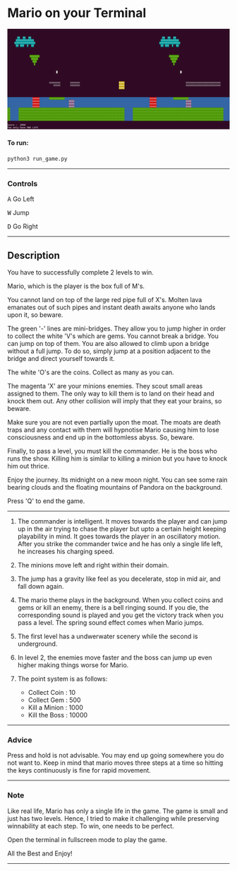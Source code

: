 # Mario on your Terminal

![](https://github.com/sayarghoshroy/Mario-on-Terminal/blob/master/screens/mario_jump.png)

#### To run:

```bash
python3 run_game.py
```

---

### Controls

<kbd>A</kbd> Go Left

<kbd>W</kbd> Jump

<kbd>D</kbd> Go Right

---
## Description

You have to successfully complete 2 levels to win.

Mario, which is the player is the box full of M's.

You cannot land on top of the large red pipe full of X's. Molten lava emanates out of such pipes and instant death awaits anyone who lands upon it, so beware.

The green '-' lines are mini-bridges. They allow you to jump higher in order to collect the white 'V's which are gems. You cannot break a bridge. You can jump on top of them. You are also allowed to climb upon a bridge without a full jump. To do so, simply jump at a position adjacent to the bridge and direct yourself towards it. 

The white 'O's are the coins. Collect as many as you can.

The magenta 'X' are your minions enemies. They scout small areas assigned to them. The only way to kill them is to land on their head and knock them out. Any other collision will imply that they eat your brains, so beware.

Make sure you are not even partially upon the moat. The moats are death traps and any contact with them will hypnotise Mario causing him to lose consciousness and end up in the bottomless abyss. So, beware.

Finally, to pass a level, you must kill the commander. He is the boss who runs the show. Killing him is similar to killing a minion but you have to knock him out thrice.

Enjoy the journey. Its midnight on a new moon night. You can see some rain bearing clouds and the floating mountains of Pandora on the background.

Press 'Q' to end the game.

---

1. The commander is intelligent. It moves towards the player and can jump up in the air trying to chase the player but upto a certain height keeping playability in mind. It goes towards the player in an oscillatory motion. After you strike the commander twice and he has only a single life left, he increases his charging speed.

2. The minions move left and right within their domain.

3. The jump has a gravity like feel as you decelerate, stop in mid air, and fall down again.

4. The mario theme plays in the background. When you collect coins and gems or kill an enemy, there is a bell ringing sound. If you die, the corresponding sound is played and you get the victory track when you pass a level. The spring sound effect comes when Mario jumps.

5. The first level has a undwerwater scenery while the second is underground.

6. In level 2, the enemies move faster and the boss can jump up even higher making things worse for Mario.

7. The point system is as follows:
	- Collect Coin : 10 
	- Collect Gem : 500
	- Kill a Minion : 1000
	- Kill the Boss : 10000

---

### Advice

Press and hold is not advisable. You may end up going somewhere you do not want to. Keep in mind that mario moves three steps at a time so hitting the keys continuously is fine for rapid movement.

---

### Note

Like real life, Mario has only a single life in the game. The game is small and just has two levels. Hence, I tried to make it challenging while preserving winnability at each step. To win, one needs to be perfect.

Open the terminal in fullscreen mode to play the game.

All the Best and Enjoy!

---
